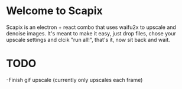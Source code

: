 # Welcome to Scapix
Scapix is an electron + react combo that uses waifu2x to upscale and denoise images.
It's meant to make it easy, just drop files, chose your upscale settings and clcik "run all!", that's it, now sit back and wait.


# TODO 
-Finish gif upscale (currently only upscales each frame)